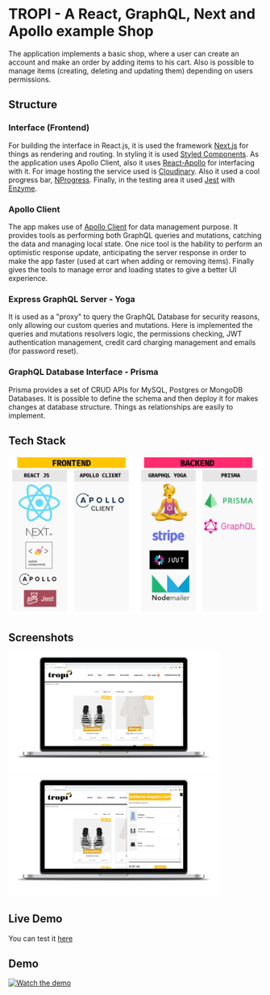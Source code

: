 # TROPI - A React, GraphQL, Next and Apollo example Shop
The application implements a basic shop, where a user can create an account and make an order by adding items to his cart. Also is possible to manage items (creating, deleting and updating them) depending on users permissions. 

## Structure
### Interface (Frontend)
For building the interface in React.js, it is used the framework [Next.js](https://nextjs.org/) for things as rendering and routing. In styling it is used [Styled Components](https://www.styled-components.com/). As the application uses Apollo Client, also it uses [React-Apollo](https://github.com/apollographql/react-apollo) for interfacing with it. For image hosting the service used is [Cloudinary](https://cloudinary.com/). Also it used a cool progress bar, [NProgress](https://ricostacruz.com/nprogress/). Finally, in the testing area it used [Jest](https://jestjs.io/) with [Enzyme](https://airbnb.io/enzyme/).

### Apollo Client
The app makes use of [Apollo Client](https://www.apollographql.com/docs/react/) for data management purpose. It provides tools as performing both GraphQL queries and mutations, catching the data and managing local state. One nice tool is the hability to perform an optimistic response update, anticipating the server response in order to make the app faster (used at cart when adding or removing items). Finally gives the tools to manage error and loading states to give a better UI experience.

### Express GraphQL Server - Yoga
It is used as a "proxy" to query the GraphQL Database for security reasons, only allowing our custom queries and mutations. Here is implemented the queries and mutations resolvers logic, the permissions checking, JWT authentication management, credit card charging management and emails (for password reset).

### GraphQL Database Interface - Prisma
Prisma provides a set of CRUD APIs for MySQL, Postgres or MongoDB Databases. It is possible to define the schema and then deploy it for makes changes at database structure. Things as relationships are easily to implement. 

## Tech Stack
<img src="https://github.com/GuilleAngulo/react-graphql-shop/blob/master/frontend/snapshots/techs-stack.png" width="1000">

## Screenshots
<img src="https://github.com/GuilleAngulo/react-graphql-shop/blob/master/frontend/snapshots/home-shot.png" width="420"><img src="https://github.com/GuilleAngulo/react-graphql-shop/blob/master/frontend/snapshots/cart-shot.png" width="420">

## Live Demo
You can test it [here](https://tropi-react-prod.herokuapp.com/)

## Demo
[![Watch the demo]()](https://youtu.be/MSxbtrsVcfQ)
